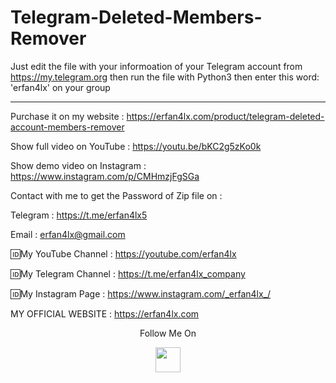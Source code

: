 # Telegram-Deleted-Members-Remover

Just edit the file with your informoation of your Telegram account from https://my.telegram.org then run the file with Python3 then enter this word: 'erfan4lx' on your group

***

Purchase it on my website : https://erfan4lx.com/product/telegram-deleted-account-members-remover

Show full video on YouTube : https://youtu.be/bKC2g5zKo0k

Show demo video on Instagram : https://www.instagram.com/p/CMHmzjFgSGa

Contact with me to get the Password of Zip file on :

 Telegram : https://t.me/erfan4lx5
  
 Email : erfan4lx@gmail.com

🆔My YouTube Channel : https://youtube.com/erfan4lx

🆔My Telegram Channel : https://t.me/erfan4lx_company

🆔My Instagram Page : https://www.instagram.com/_erfan4lx_/

 MY OFFICIAL WEBSITE : https://erfan4lx.com

<p align="center">
  Follow Me On
</p>
<p align="center">
  <a href="https://www.youtube.com/c/erfan4lx?sub_confirmation=1">
    <img src="https://www.iconsdb.com/icons/preview/black/youtube-4-xxl.png" width="40" height="40">
  </a>
</p>
